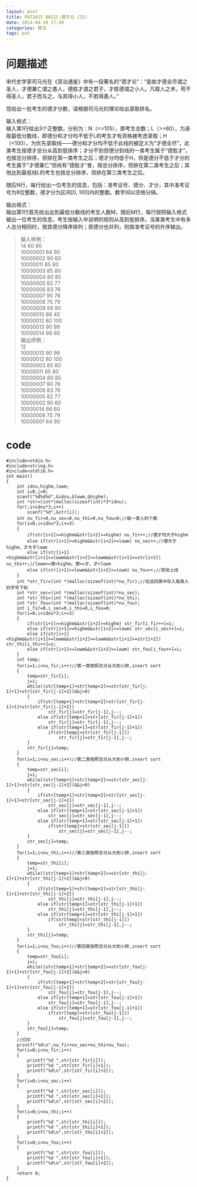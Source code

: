 ```yaml
---
layout: post
title: PAT1015 BASIC:德才论 (25)
date: 2014-04-30 17:49
categories: 算法
tags: pat
---
```


# 问题描述
宋代史学家司马光在《资治通鉴》中有一段著名的“德才论”：“是故才德全尽谓之圣人，才德兼亡谓之愚人，德胜才谓之君子，才胜德谓之小人。凡取人之术，苟不得圣人，君子而与之，与其得小人，不若得愚人。”

现给出一批考生的德才分数，请根据司马光的理论给出录取排名。

输入格式：  
输入第1行给出3个正整数，分别为：N（<=105），即考生总数；L（>=60），为录取最低分数线，即德分和才分均不低于L的考生才有资格被考虑录取；H（<100），为优先录取线——德分和才分均不低于此线的被定义为“才德全尽”，此类考生按德才总分从高到低排序；才分不到但德分到线的一类考生属于“德胜才”，也按总分排序，但排在第一类考生之后；德才分均低于H，但是德分不低于才分的考生属于“才德兼亡”但尚有“德胜才”者，按总分排序，但排在第二类考生之后；其他达到最低线L的考生也按总分排序，但排在第三类考生之后。

随后N行，每行给出一位考生的信息，包括：准考证号、德分、才分，其中准考证号为8位整数，德才分为区间[0, 100]内的整数。数字间以空格分隔。

输出格式：  
输出第1行首先给出达到最低分数线的考生人数M，随后M行，每行按照输入格式输出一位考生的信息，考生按输入中说明的规则从高到低排序。当某类考生中有多人总分相同时，按其德分降序排列；若德分也并列，则按准考证号的升序输出。

>输入样例：  
14 60 80  
10000001 64 90  
10000002 90 60    
10000011 85 80  
10000003 85 80  
10000004 80 85  
10000005 82 77  
10000006 83 76  
10000007 90 78  
10000008 75 79  
10000009 59 90  
10000010 88 45  
10000012 80 100  
10000013 90 99  
10000014 66 60  
输出样例：  
12  
10000013 90 99  
10000012 80 100  
10000003 85 80  
10000011 85 80  
10000004 80 85  
10000007 90 78  
10000006 83 76  
10000005 82 77  
10000002 90 60  
10000014 66 60  
10000008 75 79  
10000001 64 90  
  
# code
```
#include<stdio.h>
#include<string.h>
#include<stdlib.h>
int main()
{
	int idnu,highm,lowm;
	int i=0,j=0;
	scanf("%d%d%d",&idnu,&lowm,&highm);
	int *str=(int*)malloc(sizeof(int)*3*idnu);
	for(;i<idnu*3;i++)
		scanf("%d",&str[i]);
	int nu_fir=0,nu_sec=0,nu_thi=0,nu_fou=0;//每一类人的个数
	for(i=0;i<idnu*3;i+=3)
	{
		if(str[i+1]>=highm&&str[i+2]>=highm) nu_fir++;//德才均大于highm
		else if(str[i+1]>=highm&&str[i+2]>=lowm) nu_sec++;//德大于highm，才大于lowm
		else if(str[i+1]<highm&&str[i+1]>=lowm&&str[i+2]>=lowm&&str[i+1]>=str[i+2]) nu_thi++;//lowm<=德<highm，德>=才，才>lowm
		else if(str[i+1]>=lowm&&str[i+2]>=lowm) nu_fou++;//其他上线
	}                                                                                           
	int *str_fir=(int *)malloc(sizeof(int)*nu_fir);//在这四类中存入每类人的学号下标
	int *str_sec=(int *)malloc(sizeof(int)*nu_sec);
	int *str_thi=(int *)malloc(sizeof(int)*nu_thi);
	int *str_fou=(int *)malloc(sizeof(int)*nu_fou);
	int i_fir=0,i_sec=0,i_thi=0,i_fou=0;
	for(i=0;i<idnu*3;i+=3)
	{
		if(str[i+1]>=highm&&str[i+2]>=highm) str_fir[i_fir++]=i;
		else if(str[i+1]>=highm&&str[i+2]>=lowm) str_sec[i_sec++]=i;
		else if(str[i+1]<highm&&str[i+1]>=lowm&&str[i+2]>=lowm&&str[i+1]>=str[i+2]) str_thi[i_thi++]=i;
		else if(str[i+1]>=lowm&&str[i+2]>=lowm) str_fou[i_fou++]=i;
	}
	int temp;
	for(i=1;i<nu_fir;i++)//第一类按照总分从大到小排,insert sort
	{
		temp=str_fir[i];
		j=i;
		while((str[temp+1]+str[temp+2]>=str[str_fir[j-1]+1]+str[str_fir[j-1]+2])&&j>0)
		{
			if(str[temp+1]+str[temp+2]>str[str_fir[j-1]+1]+str[str_fir[j-1]+2])
				str_fir[j]=str_fir[j-1],j--;
			else if(str[temp+1]>str[str_fir[j-1]+1])
				str_fir[j]=str_fir[j-1],j--;
			else if(str[temp+1]=str[str_fir[j-1]+1])
				if(str[temp]<str[str_fir[j-1]]) 
					str_fir[j]=str_fir[j-1],j--;
		}
		str_fir[j]=temp;	
	}	
	for(i=1;i<nu_sec;i++)//第二类按照总分从大到小排,insert sort
	{
		temp=str_sec[i];
		j=i;
		while((str[temp+1]+str[temp+2]>=str[str_sec[j-1]+1]+str[str_sec[j-1]+2])&&j>0)
		{
			if(str[temp+1]+str[temp+2]>str[str_sec[j-1]+1]+str[str_sec[j-1]+2])
				str_sec[j]=str_sec[j-1],j--;
			else if(str[temp+1]>str[str_sec[j-1]+1])
				str_sec[j]=str_sec[j-1],j--;
			else if(str[temp+1]=str[str_sec[j-1]+1])
				if(str[temp]<str[str_sec[j-1]]) 
					str_sec[j]=str_sec[j-1],j--;
		}
		str_sec[j]=temp;	
	}	
	for(i=1;i<nu_thi;i++)//第三类按照总分从大到小排,insert sort
	{
		temp=str_thi[i];
		j=i;
		while((str[temp+1]+str[temp+2]>=str[str_thi[j-1]+1]+str[str_thi[j-1]+2])&&j>0)
		{
			if(str[temp+1]+str[temp+2]>str[str_thi[j-1]+1]+str[str_thi[j-1]+2])
				str_thi[j]=str_thi[j-1],j--;
			else if(str[temp+1]>str[str_thi[j-1]+1])
				str_thi[j]=str_thi[j-1],j--;
			else if(str[temp+1]=str[str_thi[j-1]+1])
				if(str[temp]<str[str_thi[j-1]]) 
					str_thi[j]=str_thi[j-1],j--;
		}
		str_thi[j]=temp;	
	}	
	for(i=1;i<nu_fou;i++)//第四类按照总分从大到小排,insert sort
	{
		temp=str_fou[i];
		j=i;
		while((str[temp+1]+str[temp+2]>=str[str_fou[j-1]+1]+str[str_fou[j-1]+2])&&j>0)
		{
			if(str[temp+1]+str[temp+2]>str[str_fou[j-1]+1]+str[str_fou[j-1]+2])
				str_fou[j]=str_fou[j-1],j--;
			else if(str[temp+1]>str[str_fou[j-1]+1])
				str_fou[j]=str_fou[j-1],j--;
			else if(str[temp+1]=str[str_fou[j-1]+1])
				if(str[temp]<str[str_fou[j-1]]) 
					str_fou[j]=str_fou[j-1],j--;
		}
		str_fou[j]=temp;	
	}
	//打印
	printf("%d\n",nu_fir+nu_sec+nu_thi+nu_fou);
	for(i=0;i<nu_fir;i++)
	{
		printf("%d ",str[str_fir[i]]);
		printf("%d ",str[str_fir[i]+1]);
		printf("%d\n",str[str_fir[i]+2]);
	}	
	for(i=0;i<nu_sec;i++)
	{
		printf("%d ",str[str_sec[i]]);
		printf("%d ",str[str_sec[i]+1]);
		printf("%d\n",str[str_sec[i]+2]);
	}	
	for(i=0;i<nu_thi;i++)
	{
		printf("%d ",str[str_thi[i]]);
		printf("%d ",str[str_thi[i]+1]);
		printf("%d\n",str[str_thi[i]+2]);
	}	
	for(i=0;i<nu_fou;i++)
	{
		printf("%d ",str[str_fou[i]]);
		printf("%d ",str[str_fou[i]+1]);
		printf("%d\n",str[str_fou[i]+2]);
	}	
	return 0;	
}
```